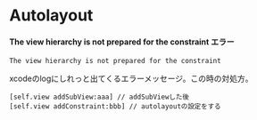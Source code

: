 # Autolayout
#### The view hierarchy is not prepared for the constraint エラー
```
The view hierarchy is not prepared for the constraint
```  
xcodeのlogにしれっと出てくるエラーメッセージ。この時の対処方。
```
[self.view addSubView:aaa] // addSubViewした後
[self.view addConstraint:bbb] // autolayoutの設定をする
```
